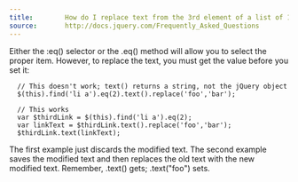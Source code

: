 ```yaml
---
title:        How do I replace text from the 3rd element of a list of 10 items?
source:       http://docs.jquery.com/Frequently_Asked_Questions
---
```


Either the :eq() selector or the .eq() method will allow you to select the proper item. However, to replace the text, you must get the value before you set it:

```
  // This doesn't work; text() returns a string, not the jQuery object
  $(this).find('li a').eq(2).text().replace('foo','bar');

  // This works
  var $thirdLink = $(this).find('li a').eq(2);
  var linkText = $thirdLink.text().replace('foo','bar');
  $thirdLink.text(linkText);
```

The first example just discards the modified text. The second example saves the modified text and then replaces the old text with the new modified text. Remember, .text() gets; .text("foo") sets.